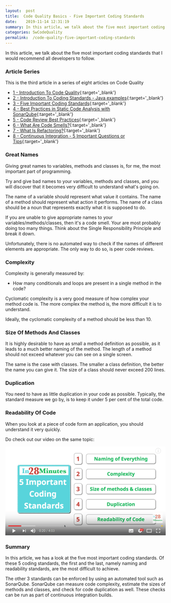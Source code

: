 ```yaml
---
layout:  post
title:  Code Quality Basics - Five Important Coding Standards
date:    2019-11-14 12:31:19
summary: In this article, we talk about the five most important coding standards that I would recommend all developers to follow.
categories: SwCodeQuality
permalink:  /code-quality-five-important-coding-standards
---
```


In this article, we talk about the five most important coding standards that I would recommend all developers to follow.

### Article Series

This is the third article in a series of eight articles on Code Quality
- [1 - Introduction To Code Quality](/introduction-to-code-quality){:target='_blank'}
- [2 - Introduction To Coding Standards - Java examples](/coding-standards-with-java-examples){:target='_blank'}
- [3 - Five Important Coding Standards](/code-quality-five-important-coding-standards){:target='_blank'}
- [4 - Best Practices in Static Code Analysis with SonarQube](/static-code-analysis-and-code-quality-best-practices-sonarqube){:target='_blank'}
- [5 - Code Review Best Practices](/code-review-best-practices){:target='_blank'}
- [6 - What Are Code Smells?](/code-quality-code-smells){:target='_blank'}
- [7 - What Is Refactoring?](/code-quality-basics-introduction-to-refactoring){:target='_blank'}
- [8 - Continuous Integration - 5 Important Questions or Tips](/five-tips-on-continuous-integration-best-practices){:target='_blank'}


### Great Names

Giving great names to variables, methods and classes is, for me, the most important part of programming. 

Try and give bad names to your variables, methods and classes, and you will discover that it becomes very difficult to understand what's going on.

The name of a variable should represent what value it contains. The name of a method should represent what action it performs. The name of a class should be a noun that represents exactly what it is supposed to do.

If you are unable to give appropriate names to your variables/methods/classes, then it's a code smell.  Your are most probably doing too many things. Think about the Single Responsibility Principle and break it down. 

Unfortunately, there is no automated way to check if the names of different elements are appropriate. The only way to do so, is peer code reviews.

### Complexity

Complexity is generally measured by:
* How many conditionals and loops are present in a single method in the code?

Cyclomatic complexity is a very good measure of how complex your method code is. The more complex the method is, the more difficult it is to understand. 

Ideally, the cyclomatic complexity of a method should be less than 10. 

### Size Of Methods And Classes

It is highly desirable to have as small a method definition as possible, as it leads to a much better naming of the method. The length of a method should not exceed whatever you can see on a single screen. 

The same is the case with classes. The smaller a class definition, the better the name you can give it. The size of a class should never exceed 200 lines.

### Duplication

You need to have as little duplication in your code as possible. Typically, the standard measure we go by, is to keep it under 5 per cent of the total code. 

### Readability Of Code

When you look at a piece of code form an application, you should understand it very quickly. 


Do check out our video on the same topic:

[![image info](images/Capture-078-01.png)](https://www.youtube.com/watch?v=xOPTwJyFnMM)


### Summary

In this article, we has a look at the five most important coding standards. Of these 5 coding standards, the first and the last, namely naming and readability standards, are the most difficult to achieve. 

The other 3 standards can be enforced by using an automated tool such as SonarQube. SonarQube can measure code complexity, estimate the sizes of methods and classes, and check for code duplication as well. These checks can be run as part of continuous integration builds.